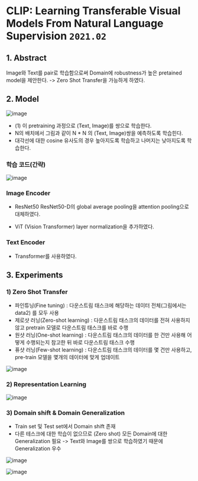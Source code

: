 # CLIP: Learning Transferable Visual Models From Natural Language Supervision `2021.02`

## 1. Abstract
Image와 Text를 pair로 학습함으로써 Domain에 robustness가 높은 pretained model을 제안한다.
-> Zero Shot Transfer을 가능하게 하였다. 

## 2. Model
![image](https://user-images.githubusercontent.com/41942097/146925344-497d70b5-7fc0-48e3-bcbc-0270fa3c340c.png)

- (1) 이 pretraining 과정으로 (Text, Image)를 쌍으로 학습한다. 
- N의 배치에서 그림과 같이 N * N 의 (Text, Image)쌍을 예측하도록 학습힌다.
- 대각선에 대한 cosine 유사도의 경우 높아지도록 학습하고 나머지는 낮아지도록 학습한다. 

### 학습 코드(간략)
![image](https://user-images.githubusercontent.com/41942097/146925983-588cbb2a-af6c-441b-9245-c59f8e15b67c.png)

### Image Encoder
- ResNet50
  ResNet50-D의 global average pooling을 attention pooling으로 대체하였다.
  
- ViT (Vision Transformer)
  layer normalization을 추가하였다.
  
### Text Encoder
- Transformer를 사용하였다.


## 3. Experiments

### 1) Zero Shot Transfer

* 파인튜닝(Fine tuning) : 다운스트림 태스크에 해당하는 데이터 전체(그림에서는 data2) 를 모두 사용
* 제로샷 러닝(Zero-shot learning) : 다운스트림 태스크의 데이터를 전혀 사용하지 않고 pretrain 모델로 다운스트림 태스크를 바로 수행
* 원샷 러닝(One-shot learning) : 다운스트림 태스크의 데이터를 한 건만 사용해 어떻게 수행되는지 참고한 뒤 바로 다운스트림 태스크 수행
* 퓨샷 러닝(Few-shot learning) : 다운스트림 태스크의 데이터를 몇 건만 사용하고, pre-train 모델을 몇개의 데이터에 맞게 업데이트

![image](https://user-images.githubusercontent.com/41942097/146926680-6396e4e5-82b1-4633-b904-bae0797d4982.png)


### 2) Representation Learning
![image](https://user-images.githubusercontent.com/41942097/146926768-07281522-6ce6-46cc-9adf-8a80733b4b60.png)

### 3) Domain shift & Domain Generalization
- Train set 및 Test set에서 Domain shift 존재
- 다른 테스크에 대한 학습이 없으므로 (Zero shot) 모든 Domain에 대한 Generalization 필요
-> Text와 Image를 쌍으로 학습하였기 때문에 Generalization 우수

![image](https://user-images.githubusercontent.com/41942097/146927133-b8523c49-ae52-4503-9412-33ace1e0cd0d.png)

![image](https://user-images.githubusercontent.com/41942097/146927159-12e17c18-4939-49c3-8477-5e7f8194e978.png)

